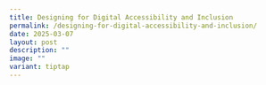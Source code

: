 ```yaml
---
title: Designing for Digital Accessibility and Inclusion
permalink: /designing-for-digital-accessibility-and-inclusion/
date: 2025-03-07
layout: post
description: ""
image: ""
variant: tiptap
---
```

